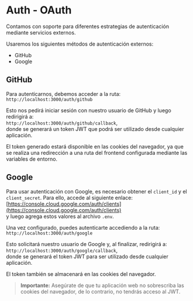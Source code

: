 # Auth - OAuth

Contamos con soporte para diferentes estrategias de autenticación mediante servicios externos.

Usaremos los siguientes métodos de autenticación externos:
- GitHub  
- Google

## GitHub

Para autenticarnos, debemos acceder a la ruta:  
`http://localhost:3000/auth/github`

Esto nos pedirá iniciar sesión con nuestro usuario de GitHub y luego redirigirá a:  
`http://localhost:3000/auth/github/callback`,  
donde se generará un token JWT que podrá ser utilizado desde cualquier aplicación.

El token generado estará disponible en las cookies del navegador, ya que se realiza una redirección a una ruta del frontend configurada mediante las variables de entorno.

## Google

Para usar autenticación con Google, es necesario obtener el `client_id` y el `client_secret`. Para ello, accede al siguiente enlace:  
[https://console.cloud.google.com/auth/clients](https://console.cloud.google.com/auth/clients)  
y luego agrega estos valores al archivo `.env`.

Una vez configurado, puedes autenticarte accediendo a la ruta:  
`http://localhost:3000/auth/google`

Esto solicitará nuestro usuario de Google y, al finalizar, redirigirá a:  
`http://localhost:3000/auth/google/callback`,  
donde se generará el token JWT para ser utilizado desde cualquier aplicación.

El token también se almacenará en las cookies del navegador.

> **Importante:** Asegúrate de que tu aplicación web no sobrescriba las cookies del navegador, de lo contrario, no tendrás acceso al JWT.
